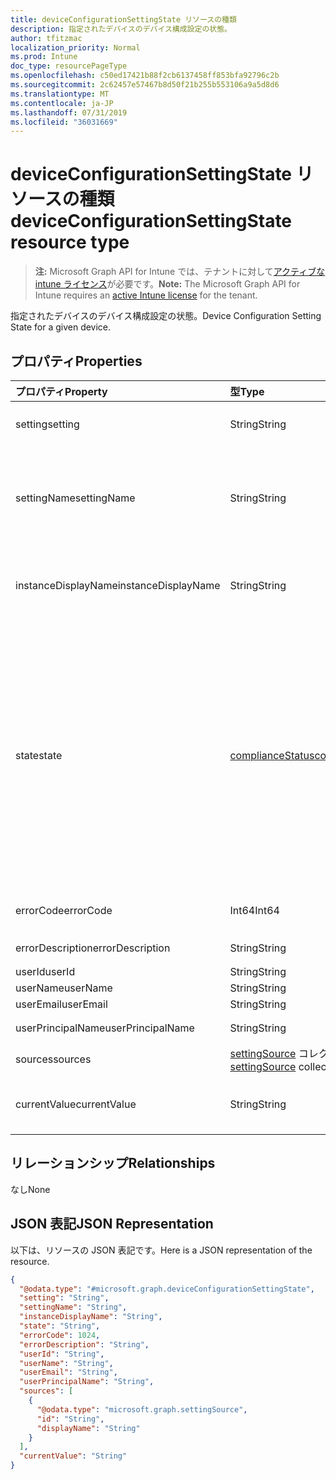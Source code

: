 ```yaml
---
title: deviceConfigurationSettingState リソースの種類
description: 指定されたデバイスのデバイス構成設定の状態。
author: tfitzmac
localization_priority: Normal
ms.prod: Intune
doc_type: resourcePageType
ms.openlocfilehash: c50ed17421b88f2cb6137458ff853bfa92796c2b
ms.sourcegitcommit: 2c62457e57467b8d50f21b255b553106a9a5d8d6
ms.translationtype: MT
ms.contentlocale: ja-JP
ms.lasthandoff: 07/31/2019
ms.locfileid: "36031669"
---
```

# <a name="deviceconfigurationsettingstate-resource-type"></a><span data-ttu-id="8a38b-103">deviceConfigurationSettingState リソースの種類</span><span class="sxs-lookup"><span data-stu-id="8a38b-103">deviceConfigurationSettingState resource type</span></span>

> <span data-ttu-id="8a38b-104">**注:** Microsoft Graph API for Intune では、テナントに対して[アクティブな intune ライセンス](https://go.microsoft.com/fwlink/?linkid=839381)が必要です。</span><span class="sxs-lookup"><span data-stu-id="8a38b-104">**Note:** The Microsoft Graph API for Intune requires an [active Intune license](https://go.microsoft.com/fwlink/?linkid=839381) for the tenant.</span></span>

<span data-ttu-id="8a38b-105">指定されたデバイスのデバイス構成設定の状態。</span><span class="sxs-lookup"><span data-stu-id="8a38b-105">Device Configuration Setting State for a given device.</span></span>

## <a name="properties"></a><span data-ttu-id="8a38b-106">プロパティ</span><span class="sxs-lookup"><span data-stu-id="8a38b-106">Properties</span></span>
|<span data-ttu-id="8a38b-107">プロパティ</span><span class="sxs-lookup"><span data-stu-id="8a38b-107">Property</span></span>|<span data-ttu-id="8a38b-108">型</span><span class="sxs-lookup"><span data-stu-id="8a38b-108">Type</span></span>|<span data-ttu-id="8a38b-109">説明</span><span class="sxs-lookup"><span data-stu-id="8a38b-109">Description</span></span>|
|:---|:---|:---|
|<span data-ttu-id="8a38b-110">setting</span><span class="sxs-lookup"><span data-stu-id="8a38b-110">setting</span></span>|<span data-ttu-id="8a38b-111">String</span><span class="sxs-lookup"><span data-stu-id="8a38b-111">String</span></span>|<span data-ttu-id="8a38b-112">レポートされる設定値。</span><span class="sxs-lookup"><span data-stu-id="8a38b-112">The setting that is being reported</span></span>|
|<span data-ttu-id="8a38b-113">settingName</span><span class="sxs-lookup"><span data-stu-id="8a38b-113">settingName</span></span>|<span data-ttu-id="8a38b-114">String</span><span class="sxs-lookup"><span data-stu-id="8a38b-114">String</span></span>|<span data-ttu-id="8a38b-115">レポートされている、ローカライズされた設定名またはユーザー フレンドリな設定名</span><span class="sxs-lookup"><span data-stu-id="8a38b-115">Localized/user friendly setting name that is being reported</span></span>|
|<span data-ttu-id="8a38b-116">instanceDisplayName</span><span class="sxs-lookup"><span data-stu-id="8a38b-116">instanceDisplayName</span></span>|<span data-ttu-id="8a38b-117">String</span><span class="sxs-lookup"><span data-stu-id="8a38b-117">String</span></span>|<span data-ttu-id="8a38b-118">レポートされている設定インスタンスの名前です。</span><span class="sxs-lookup"><span data-stu-id="8a38b-118">Name of setting instance that is being reported.</span></span>|
|<span data-ttu-id="8a38b-119">state</span><span class="sxs-lookup"><span data-stu-id="8a38b-119">state</span></span>|[<span data-ttu-id="8a38b-120">complianceStatus</span><span class="sxs-lookup"><span data-stu-id="8a38b-120">complianceStatus</span></span>](../resources/intune-shared-compliancestatus.md)|<span data-ttu-id="8a38b-121">設定のコンプライアンス状態。</span><span class="sxs-lookup"><span data-stu-id="8a38b-121">The compliance state of the setting.</span></span> <span data-ttu-id="8a38b-122">可能な値は、`unknown`、`notApplicable`、`compliant`、`remediated`、`nonCompliant`、`error`、`conflict`、`notAssigned` です。</span><span class="sxs-lookup"><span data-stu-id="8a38b-122">Possible values are: `unknown`, `notApplicable`, `compliant`, `remediated`, `nonCompliant`, `error`, `conflict`, `notAssigned`.</span></span>|
|<span data-ttu-id="8a38b-123">errorCode</span><span class="sxs-lookup"><span data-stu-id="8a38b-123">errorCode</span></span>|<span data-ttu-id="8a38b-124">Int64</span><span class="sxs-lookup"><span data-stu-id="8a38b-124">Int64</span></span>|<span data-ttu-id="8a38b-125">設定のエラー コード</span><span class="sxs-lookup"><span data-stu-id="8a38b-125">Error code for the setting</span></span>|
|<span data-ttu-id="8a38b-126">errorDescription</span><span class="sxs-lookup"><span data-stu-id="8a38b-126">errorDescription</span></span>|<span data-ttu-id="8a38b-127">String</span><span class="sxs-lookup"><span data-stu-id="8a38b-127">String</span></span>|<span data-ttu-id="8a38b-128">エラーの説明</span><span class="sxs-lookup"><span data-stu-id="8a38b-128">Error description</span></span>|
|<span data-ttu-id="8a38b-129">userId</span><span class="sxs-lookup"><span data-stu-id="8a38b-129">userId</span></span>|<span data-ttu-id="8a38b-130">String</span><span class="sxs-lookup"><span data-stu-id="8a38b-130">String</span></span>|<span data-ttu-id="8a38b-131">UserId</span><span class="sxs-lookup"><span data-stu-id="8a38b-131">UserId</span></span>|
|<span data-ttu-id="8a38b-132">userName</span><span class="sxs-lookup"><span data-stu-id="8a38b-132">userName</span></span>|<span data-ttu-id="8a38b-133">String</span><span class="sxs-lookup"><span data-stu-id="8a38b-133">String</span></span>|<span data-ttu-id="8a38b-134">UserName</span><span class="sxs-lookup"><span data-stu-id="8a38b-134">UserName</span></span>|
|<span data-ttu-id="8a38b-135">userEmail</span><span class="sxs-lookup"><span data-stu-id="8a38b-135">userEmail</span></span>|<span data-ttu-id="8a38b-136">String</span><span class="sxs-lookup"><span data-stu-id="8a38b-136">String</span></span>|<span data-ttu-id="8a38b-137">UserEmail</span><span class="sxs-lookup"><span data-stu-id="8a38b-137">UserEmail</span></span>|
|<span data-ttu-id="8a38b-138">userPrincipalName</span><span class="sxs-lookup"><span data-stu-id="8a38b-138">userPrincipalName</span></span>|<span data-ttu-id="8a38b-139">String</span><span class="sxs-lookup"><span data-stu-id="8a38b-139">String</span></span>|<span data-ttu-id="8a38b-140">UserPrincipalName。</span><span class="sxs-lookup"><span data-stu-id="8a38b-140">UserPrincipalName.</span></span>|
|<span data-ttu-id="8a38b-141">sources</span><span class="sxs-lookup"><span data-stu-id="8a38b-141">sources</span></span>|<span data-ttu-id="8a38b-142">[settingSource](../resources/intune-deviceconfig-settingsource.md) コレクション</span><span class="sxs-lookup"><span data-stu-id="8a38b-142">[settingSource](../resources/intune-deviceconfig-settingsource.md) collection</span></span>|<span data-ttu-id="8a38b-143">投稿ポリシー</span><span class="sxs-lookup"><span data-stu-id="8a38b-143">Contributing policies</span></span>|
|<span data-ttu-id="8a38b-144">currentValue</span><span class="sxs-lookup"><span data-stu-id="8a38b-144">currentValue</span></span>|<span data-ttu-id="8a38b-145">String</span><span class="sxs-lookup"><span data-stu-id="8a38b-145">String</span></span>|<span data-ttu-id="8a38b-146">デバイスに関する設定の現在の値</span><span class="sxs-lookup"><span data-stu-id="8a38b-146">Current value of setting on device</span></span>|

## <a name="relationships"></a><span data-ttu-id="8a38b-147">リレーションシップ</span><span class="sxs-lookup"><span data-stu-id="8a38b-147">Relationships</span></span>
<span data-ttu-id="8a38b-148">なし</span><span class="sxs-lookup"><span data-stu-id="8a38b-148">None</span></span>

## <a name="json-representation"></a><span data-ttu-id="8a38b-149">JSON 表記</span><span class="sxs-lookup"><span data-stu-id="8a38b-149">JSON Representation</span></span>
<span data-ttu-id="8a38b-150">以下は、リソースの JSON 表記です。</span><span class="sxs-lookup"><span data-stu-id="8a38b-150">Here is a JSON representation of the resource.</span></span>
<!-- {
  "blockType": "resource",
  "@odata.type": "microsoft.graph.deviceConfigurationSettingState"
}
-->
``` json
{
  "@odata.type": "#microsoft.graph.deviceConfigurationSettingState",
  "setting": "String",
  "settingName": "String",
  "instanceDisplayName": "String",
  "state": "String",
  "errorCode": 1024,
  "errorDescription": "String",
  "userId": "String",
  "userName": "String",
  "userEmail": "String",
  "userPrincipalName": "String",
  "sources": [
    {
      "@odata.type": "microsoft.graph.settingSource",
      "id": "String",
      "displayName": "String"
    }
  ],
  "currentValue": "String"
}
```



